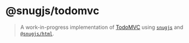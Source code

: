 # @snugjs/todomvc

> A work-in-progress implementation of [TodoMVC](http://todomvc.com) using
> [`snugjs`](https://github.com/clebert/snugjs) and
> [`@snugjs/html`](https://github.com/clebert/snugjs-html).
